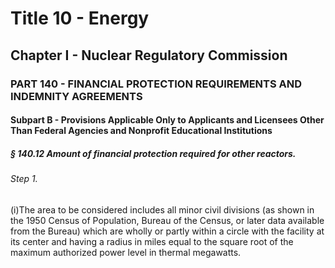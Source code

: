 
# Title 10 - Energy
## Chapter I - Nuclear Regulatory Commission
### PART 140 - FINANCIAL PROTECTION REQUIREMENTS AND INDEMNITY AGREEMENTS
#### Subpart B - Provisions Applicable Only to Applicants and Licensees Other Than Federal Agencies and Nonprofit Educational Institutions
##### § 140.12 Amount of financial protection required for other reactors.
###### Step 1.

(i)The area to be considered includes all minor civil divisions (as shown in the 1950 Census of Population, Bureau of the Census, or later data available from the Bureau) which are wholly or partly within a circle with the facility at its center and having a radius in miles equal to the square root of the maximum authorized power level in thermal megawatts.
